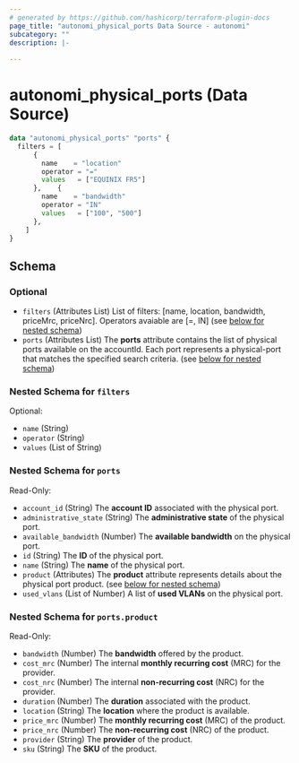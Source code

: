 ```yaml
---
# generated by https://github.com/hashicorp/terraform-plugin-docs
page_title: "autonomi_physical_ports Data Source - autonomi"
subcategory: ""
description: |-
  
---
```


# autonomi_physical_ports (Data Source)

```terraform
data "autonomi_physical_ports" "ports" {
  filters = [
      {
        name    = "location"
        operator = "="
        values   = ["EQUINIX FR5"]
      },    {
        name    = "bandwidth"
        operator = "IN"
        values   = ["100", "500"]
      },
    ]
} 
```

<!-- schema generated by tfplugindocs -->
## Schema

### Optional

- `filters` (Attributes List) List of filters: [name, location, bandwidth, priceMrc, priceNrc].
Operators avaiable are [=, IN] (see [below for nested schema](#nestedatt--filters))
- `ports` (Attributes List) The **ports** attribute contains the list of physical ports available on the accountId.
Each port represents a physical-port that matches the specified search criteria. (see [below for nested schema](#nestedatt--ports))

<a id="nestedatt--filters"></a>
### Nested Schema for `filters`

Optional:

- `name` (String)
- `operator` (String)
- `values` (List of String)


<a id="nestedatt--ports"></a>
### Nested Schema for `ports`

Read-Only:

- `account_id` (String) The **account ID** associated with the physical port.
- `administrative_state` (String) The **administrative state** of the physical port.
- `available_bandwidth` (Number) The **available bandwidth** on the physical port.
- `id` (String) The **ID** of the physical port.
- `name` (String) The **name** of the physical port.
- `product` (Attributes) The **product** attribute represents details about the physical port product. (see [below for nested schema](#nestedatt--ports--product))
- `used_vlans` (List of Number) A list of **used VLANs** on the physical port.

<a id="nestedatt--ports--product"></a>
### Nested Schema for `ports.product`

Read-Only:

- `bandwidth` (Number) The **bandwidth** offered by the product.
- `cost_mrc` (Number) The internal **monthly recurring cost** (MRC) for the provider.
- `cost_nrc` (Number) The internal **non-recurring cost** (NRC) for the provider.
- `duration` (Number) The **duration** associated with the product.
- `location` (String) The **location** where the product is available.
- `price_mrc` (Number) The **monthly recurring cost** (MRC) of the product.
- `price_nrc` (Number) The **non-recurring cost** (NRC) of the product.
- `provider` (String) The **provider** of the product.
- `sku` (String) The **SKU** of the product.
